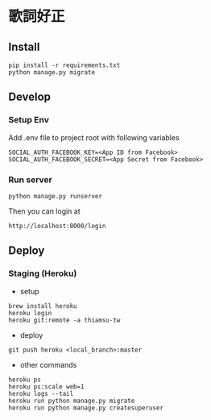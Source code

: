 # 歌詞好正

## Install
```
pip install -r requirements.txt
python manage.py migrate
```

## Develop

### Setup Env

Add .env file to project root with following variables
```
SOCIAL_AUTH_FACEBOOK_KEY=<App ID from Facebook>
SOCIAL_AUTH_FACEBOOK_SECRET=<App Secret from Facebook>
```

### Run server
```
python manage.py runserver
```

Then you can login at
```
http://localhost:8000/login
```

## Deploy
### Staging (Heroku)

* setup
```shell
brew install heroku
heroku login
heroku git:remote -a thiamsu-tw
```

* deploy
```
git push heroku <local_branch>:master
```

* other commands
```
heroku ps
heroku ps:scale web=1
heroku logs --tail
heroku run python manage.py migrate
heroku run python manage.py createsuperuser
```
